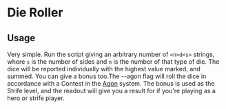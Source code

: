 # Die Roller

## Usage

Very simple. Run the script giving an arbitrary number of `<n>d<s>` strings,
where `s` is the number of sides and `n` is the number of that type of die. The
dice will be reported individually with the highest value marked, and summed.
You can give a bonus too.The --agon flag will roll the dice in accordance with a
Contest in the [Agon](http://www.agon-rpg.com/) system. The bonus is used as the
Strife level, and the readout will give you a result for if you're playing as a
hero or strife player.
